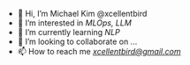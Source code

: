 - 👋 Hi, I’m Michael Kim @xcellentbird
- 👀 I’m interested in *MLOps, LLM*
- 🌱 I’m currently learning *NLP*
- 💞️ I’m looking to collaborate on ...
- 📫 How to reach me *xcellentbird@gmail.com*

<!---
xcellentbird/xcellentbird is a ✨ special ✨ repository because its `README.md` (this file) appears on your GitHub profile.
You can click the Preview link to take a look at your changes.
--->
